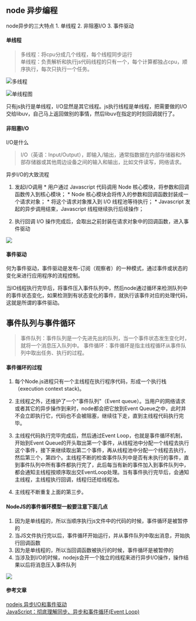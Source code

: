 ## node 异步编程
  node异步的三大特点
    1. 单线程
    2. 非阻塞I/O
    3. 事件驱动
  
#### 单线程
  > 多线程：将cpu分成几个线程，每个线程同步运行  
  > 单线程：负责解析和执行js代码线程的只有一个，每个计算都独占cpu，顺序执行，每次只执行一个任务。

  ![多线程](https://image-static.segmentfault.com/346/571/3465718080-5afeaadd84c6b_articlex)

  ![单线程图](https://image-static.segmentfault.com/198/599/1985996206-5afeab422c868_articlex)

  只有js执行是单线程，I/O显然是其它线程。js执行线程是单线程，把需要做的I/O交给libuv，自己马上返回做别的事情，然后libuv在指定的时刻回调就行了。

#### 非阻塞I/O  
  I/O是什么
  > I/O（英语：Input/Output），即输入/输出，通常指数据在内部存储器和外部存储器或其他周边设备之间的输入和输出，比如文件读写，网络请求。

  异步I/O的大致流程
  1. 发起I/O调用
    * 用户通过 Javascript 代码调用 Node 核心模块，将参数和回调函数传入到核心模块；
    * Node 核心模块会将传入的参数和回调函数封装成一个请求对象；
    * 将这个请求对象推入到 I/O 线程池等待执行；
    * Javascript 发起的异步调用结束，Javascript 线程继续执行后续操作；
  

  2. 执行回调
  I/O 操作完成后，会取出之前封装在请求对象中的回调函数，进入事件驱动

  ![](https://img.html.cn/upload/image/512/429/494/1567843589518461.jpg)

#### 事件驱动
  何为事件驱动，事件驱动是发布-订阅（观察者）的一种模式，通过事件或状态的变化来进行应用程序的流程控制。

  当IO线程执行完毕后，将事件压入事件队列中，然后node通过循环来检测队列中的事件状态变化，如果检测到有状态变化的事件，就执行该事件对应的处理代码，这就是所谓的事件驱动。

## 事件队列与事件循环
  > 事件队列：事件队列是一个先进先出的队列，当一个事件状态发生变化时，就将一个消息压入队列中。
  > 事件循环：事件循环是指主线程循环从事件队列中取出任务、执行的过程。

#### 事件循环的过程
  1. 每个Node.js进程只有一个主线程在执行程序代码，形成一个执行栈（execution context stack)。

  2. 主线程之外，还维护了一个"事件队列"（Event queue）。当用户的网络请求或者其它的异步操作到来时，node都会把它放到Event Queue之中，此时并不会立即执行它，代码也不会被阻塞，继续往下走，直到主线程代码执行完毕。

  3. 主线程代码执行完毕完成后，然后通过Event Loop，也就是事件循环机制，开始到Event Queue的开头取出第一个事件，从线程池中分配一个线程去执行这个事件，接下来继续取出第二个事件，再从线程池中分配一个线程去执行，然后第三个，第四个。主线程不断的检查事件队列中是否有未执行的事件，直到事件队列中所有事件都执行完了，此后每当有新的事件加入到事件队列中，都会通知主线程按顺序取出交EventLoop处理。当有事件执行完毕后，会通知主线程，主线程执行回调，线程归还给线程池。

  4. 主线程不断重复上面的第三步。

#### NodeJS的事件循环模型一般要注意下面几点
  1. 因为是单线程的，所以当顺序执行js文件中的代码的时候，事件循环是被暂停的
  2. 当JS文件执行完以后，事件循环开始运行，并从事件队列中取出消息，开始执行回调函数
  3. 因为是单线程的，所以当回调函数被执行的时候，事件循环是被暂停的
  4. 当涉及到I/O的时候，nodejs会开一个独立的线程来进行异步I/O操作，操作结果以后将消息压入事件队列

  ![](https://image-static.segmentfault.com/325/916/3259161542-575018ce29d44_articlex)

#### 参考文章
  [nodejs 异步I/O和事件驱动](https://segmentfault.com/a/1190000005173218)  
  [JavaScript：彻底理解同步、异步和事件循环(Event Loop)](https://segmentfault.com/a/1190000004322358)



